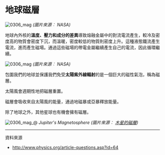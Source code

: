 # 地球磁層

![0306_mag](./static/0306_mag.gif)
*(圖片來源︰ NASA)*

地球內外核的**溫度、壓力和成分的差異**導致熔融金屬中的對流電流產生，較冷及密度高的物質會密度下沉，而溫暖，密度較低的物質則密度上升。這種液態鐵流產生電流，進而產生磁場。通過這些磁場的帶電金屬繼續產生自己的電流，因此循環繼續。

![0306_mag](./static/0313_earth.jpg)
*(圖片來源︰ NASA)*

包圍我們的地球並保護我們免受**太陽紫外線輻射**的是一個巨大的磁性氣泡，稱為磁層。

太陽風會週期性地把磁層重置。

磁層會吸收來自太陽風的能量，通過地磁暴或亞暴釋放能量。

除了地球之外，其他星球也有機會擁有磁層。

![0306_mag_@](./static/0306_mag_@.jpg)
*Jupiter's Magnetosphere (圖片來源︰ [木星的磁層](http://planetaryexploration-net.planetpatriot.net/jupiter/io/jupiter%27s_magnetosphere.html))*

---

資料來源

- http://www.physics.org/article-questions.asp?id=64


